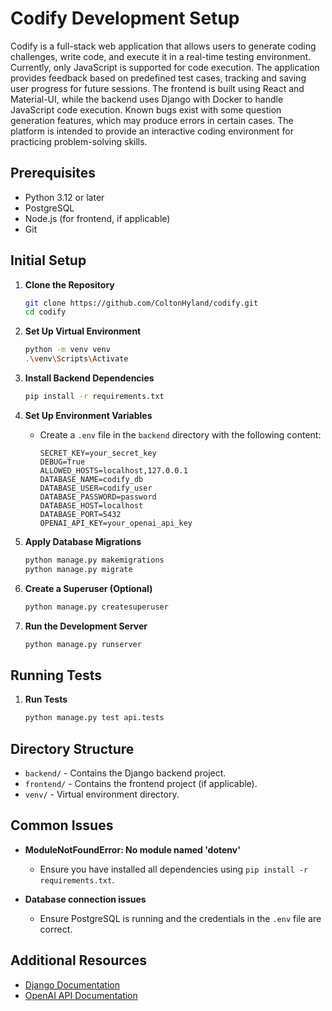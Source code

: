 # Codify Development Setup

Codify is a full-stack web application that allows users to generate coding challenges, write code, and execute it in a real-time testing environment. Currently, only JavaScript is supported for code execution. The application provides feedback based on predefined test cases, tracking and saving user progress for future sessions. The frontend is built using React and Material-UI, while the backend uses Django with Docker to handle JavaScript code execution. Known bugs exist with some question generation features, which may produce errors in certain cases. The platform is intended to provide an interactive coding environment for practicing problem-solving skills.

## Prerequisites

- Python 3.12 or later
- PostgreSQL
- Node.js (for frontend, if applicable)
- Git

## Initial Setup

1. **Clone the Repository**
    ```bash
    git clone https://github.com/ColtonHyland/codify.git
    cd codify
    ```

2. **Set Up Virtual Environment**
    ```bash
    python -m venv venv
    .\venv\Scripts\Activate
    ```

3. **Install Backend Dependencies**
    ```bash
    pip install -r requirements.txt
    ```

4. **Set Up Environment Variables**
    - Create a `.env` file in the `backend` directory with the following content:
      ```env
      SECRET_KEY=your_secret_key
      DEBUG=True
      ALLOWED_HOSTS=localhost,127.0.0.1
      DATABASE_NAME=codify_db
      DATABASE_USER=codify_user
      DATABASE_PASSWORD=password
      DATABASE_HOST=localhost
      DATABASE_PORT=5432
      OPENAI_API_KEY=your_openai_api_key
      ```

5. **Apply Database Migrations**
    ```bash
    python manage.py makemigrations
    python manage.py migrate
    ```

6. **Create a Superuser (Optional)**
    ```bash
    python manage.py createsuperuser
    ```

7. **Run the Development Server**
    ```bash
    python manage.py runserver
    ```

## Running Tests

1. **Run Tests**
    ```bash
    python manage.py test api.tests
    ```

## Directory Structure

- `backend/` - Contains the Django backend project.
- `frontend/` - Contains the frontend project (if applicable).
- `venv/` - Virtual environment directory.

## Common Issues

- **ModuleNotFoundError: No module named 'dotenv'**
  - Ensure you have installed all dependencies using `pip install -r requirements.txt`.
  
- **Database connection issues**
  - Ensure PostgreSQL is running and the credentials in the `.env` file are correct.

## Additional Resources

- [Django Documentation](https://docs.djangoproject.com/en/5.0/)
- [OpenAI API Documentation](https://beta.openai.com/docs/)
